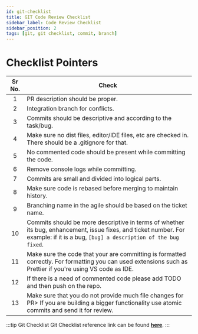 ```yaml
---
id: git-checklist
title: GIT Code Review Checklist
sidebar_label: Code Review Checklist
sidebar_position: 2
tags: [git, git checklist, commit, branch]
---
```


# Checklist Pointers

Sr No. | Check |
:----: | ----- |
1 |	PR description should be proper.
2 |	Integration branch for conflicts.
3 |	Commits should be descriptive and according to the task/bug.
4 |	Make sure no dist files, editor/IDE files, etc are checked in. There should be a .gitignore for that.
5 |	No commented code should be present while committing the code.
6 |	Remove console logs while committing.
7 |	Commits are small and divided into logical parts.
8 |	Make sure code is rebased before merging to maintain history.
9 |	Branching name in the agile should be based on the ticket name.
10 |	Commits should be more descriptive in terms of whether its bug, enhancement, issue fixes, and ticket number. For example: if it is a bug, `[bug] a description of the bug fixed`.
11 |	Make sure the code that your are committing is formatted correctly. For formatting you  can used extensions such as Prettier if you're using VS code as IDE.
12 |	If there is a need of commented code please add TODO and then push on the repo.
13 |	Make sure that you do not provide much file changes for PR> If you are building a bigger functionality use atomic commits and send it for review. 

:::tip Git Checklist
Git Checklist reference link can be found [**here**](https://docs.google.com/spreadsheets/d/1kbpSVE_ysY8Is5qvuWfCDTTTMp_Wtt5js7FBZzqGODk/edit#gid=1533928750).
:::